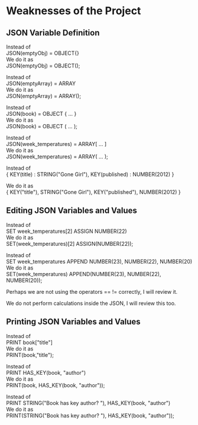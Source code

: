 # Weaknesses of the Project

## JSON Variable Definition

Instead of  
JSON(emptyObj) = OBJECT{}  
We do it as  
JSON(emptyObj) = OBJECT();

Instead of  
JSON(emptyArray) = ARRAY  
We do it as  
JSON(emptyArray) = ARRAY();

Instead of  
JSON(book) = OBJECT { ... }  
We do it as  
JSON(book) = OBJECT ( ... );

Instead of  
JSON(week_temperatures) = ARRAY[ ... ]  
We do it as  
JSON(week_temperatures) = ARRAY( ... );

Instead of  
{ KEY(title) : STRING("Gone Girl"), KEY(published) : NUMBER(2012) }
  
We do it as  
{ KEY("title"), STRING("Gone Girl"), KEY("published"), NUMBER(2012) }

## Editing JSON Variables and Values

Instead of  
SET week_temperatures[2] ASSIGN NUMBER(22)  
We do it as  
SET(week_temperatures)[2] ASSIGN(NUMBER(22));

Instead of  
SET week_temperatures APPEND NUMBER(23), NUMBER(22), NUMBER(20)  
We do it as  
SET(week_temperatures) APPEND(NUMBER(23), NUMBER(22), NUMBER(20));

Perhaps we are not using the operators == != correctly, I will review it.

We do not perform calculations inside the JSON, I will review this too.

## Printing JSON Variables and Values

Instead of  
PRINT book["title"]  
We do it as  
PRINT(book,"title");

Instead of  
PRINT HAS_KEY(book, "author")  
We do it as  
PRINT(book, HAS_KEY(book, "author"));

Instead of  
PRINT STRING("Book has key author? "), HAS_KEY(book, "author")  
We do it as  
PRINT(STRING("Book has key author? "), HAS_KEY(book, "author"));
